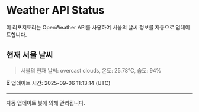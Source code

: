 
# Weather API Status

이 리포지토리는 OpenWeather API를 사용하여 서울의 날씨 정보를 자동으로 업데이트합니다.

## 현재 서울 날씨
> 서울의 현재 날씨: overcast clouds, 온도: 25.78°C, 습도: 94%

⏳ 업데이트 시간: 2025-09-06 11:13:14 (UTC)

---
자동 업데이트 봇에 의해 관리됩니다.
